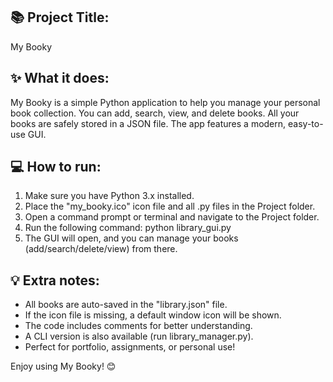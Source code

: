 📚 Project Title:
--------------
My Booky

✨ What it does:
--------------
My Booky is a simple Python application to help you manage your personal book collection. You can add, search, view, and delete books. All your books are safely stored in a JSON file. The app features a modern, easy-to-use GUI.

💻 How to run:
------------
1. Make sure you have Python 3.x installed.
2. Place the "my_booky.ico" icon file and all .py files in the Project folder.
3. Open a command prompt or terminal and navigate to the Project folder.
4. Run the following command:
   python library_gui.py
5. The GUI will open, and you can manage your books (add/search/delete/view) from there.

💡 Extra notes:
-------------
- All books are auto-saved in the "library.json" file.
- If the icon file is missing, a default window icon will be shown.
- The code includes comments for better understanding.
- A CLI version is also available (run library_manager.py).
- Perfect for portfolio, assignments, or personal use!

Enjoy using My Booky! 😊
